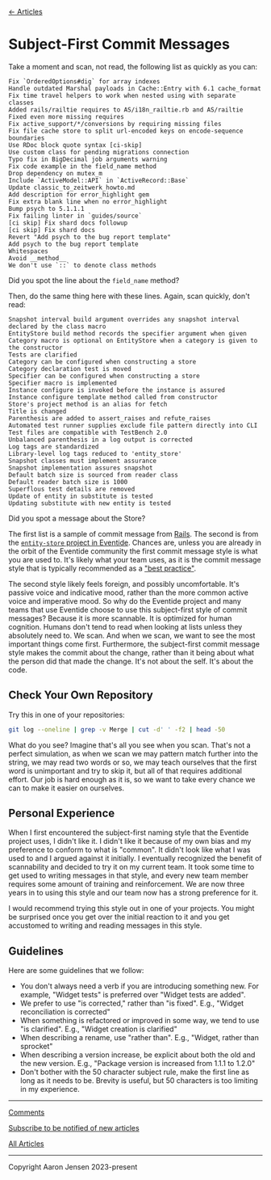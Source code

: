 [← Articles](README.md#articles)

# Subject-First Commit Messages

Take a moment and scan, not read, the following list as quickly as you can:

```
Fix `OrderedOptions#dig` for array indexes
Handle outdated Marshal payloads in Cache::Entry with 6.1 cache_format
Fix time travel helpers to work when nested using with separate classes
Added rails/railtie requires to AS/i18n_railtie.rb and AS/railtie
Fixed even more missing requires
Fix active_support/*/conversions by requiring missing files
Fix file cache store to split url-encoded keys on encode-sequence boundaries
Use RDoc block quote syntax [ci-skip]
Use custom class for pending migrations connection
Typo fix in BigDecimal job arguments warning
Fix code example in the field_name method
Drop dependency on mutex_m
Include `ActiveModel::API` in `ActiveRecord::Base`
Update classic_to_zeitwerk_howto.md
Add description for error_highlight gem
Fix extra blank line when no error_highlight
Bump psych to 5.1.1.1
Fix failing linter in `guides/source`
[ci skip] Fix shard docs followup
[ci skip] Fix shard docs
Revert "Add psych to the bug report template"
Add psych to the bug report template
Whitespaces
Avoid __method__
We don't use `::` to denote class methods
```

Did you spot the line about the `field_name` method?

Then, do the same thing here with these lines. Again, scan quickly, don't read:

```
Snapshot interval build argument overrides any snapshot interval declared by the class macro
EntityStore build method records the specifier argument when given
Category macro is optional on EntityStore when a category is given to the constructor
Tests are clarified
Category can be configured when constructing a store
Category declaration test is moved
Specifier can be configured when constructing a store
Specifier macro is implemented
Instance configure is invoked before the instance is assured
Instance configure template method called from constructor
Store's project method is an alias for fetch
Title is changed
Parenthesis are added to assert_raises and refute_raises
Automated test runner supplies exclude file pattern directly into CLI
Test files are compatible with TestBench 2.0
Unbalanced parenthesis in a log output is corrected
Log tags are standardized
Library-level log tags reduced to 'entity_store'
Snapshot classes must implement assurance
Snapshot implementation assures snapshot
Default batch size is sourced from reader class
Default reader batch size is 1000
Superflous test details are removed
Update of entity in substitute is tested
Updating substitute with new entity is tested
```

Did you spot a message about the Store?

The first list is a sample of commit message from [Rails](https://github.com/rails/rails). The second is from the [`entity-store` project in Eventide](https://github.com/eventide-project/entity-store). Chances are, unless you are already in the orbit of the Eventide community the first commit message style is what you are used to. It's likely what your team uses, as it is the commit message style that is typically recommended as a ["best practice"](./best-practices.md).

The second style likely feels foreign, and possibly uncomfortable. It's passive voice and indicative mood, rather than the more common active voice and imperative mood. So why do the Eventide project and many teams that use Eventide choose to use this subject-first style of commit messages? Because it is more scannable. It is optimized for human cognition. Humans don't tend to read when looking at lists unless they absolutely need to. We scan. And when we scan, we want to see the most important things come first. Furthermore, the subject-first commit message style makes the commit about the change, rather than it being about what the person did that made the change. It's not about the self. It's about the code.

## Check Your Own Repository

Try this in one of your repositories:

```sh
git log --oneline | grep -v Merge | cut -d' ' -f2 | head -50
```

What do you see? Imagine that's all you see when you scan. That's not a perfect simulation, as when we scan we may pattern match further into the string, we may read two words or so, we may teach ourselves that the first word is unimportant and try to skip it, but all of that requires additional effort. Our job is hard enough as it is, so we want to take every chance we can to make it easier on ourselves.

## Personal Experience

When I first encountered the subject-first naming style that the Eventide project uses, I didn't like it. I didn't like it because of my own bias and my preference to conform to what is "common". It didn't look like what I was used to and I argued against it initially. I eventually recognized the benefit of scannability and decided to try it on my current team. It took some time to get used to writing messages in that style, and every new team member requires some amount of training and reinforcement. We are now three years in to using this style and our team now has a strong preference for it.

I would recommend trying this style out in one of your projects. You might be surprised once you get over the initial reaction to it and you get accustomed to writing and reading messages in this style.

## Guidelines

Here are some guidelines that we follow:

- You don't always need a verb if you are introducing something new. For example, "Widget tests" is preferred over "Widget tests are added".
- We prefer to use "is corrected," rather than "is fixed". E.g., "Widget reconciliation is corrected"
- When something is refactored or improved in some way, we tend to use "is clarified". E.g., "Widget creation is clarified"
- When describing a rename, use "rather than". E.g., "Widget, rather than sprocket"
- When describing a version increase, be explicit about both the old and the new version. E.g., "Package version is increased from 1.1.1 to 1.2.0"
- Don't bother with the 50 character subject rule, make the first line as long as it needs to be. Brevity is useful, but 50 characters is too limiting in my experience.

---

[Comments](https://github.com/aaronjensen/software-development/discussions/4)

[Subscribe to be notified of new articles](https://github.com/aaronjensen/software-development/discussions/8)

[All Articles](https://github.com/aaronjensen/software-development/blob/master/README.md#articles)

---

Copyright Aaron Jensen 2023-present
